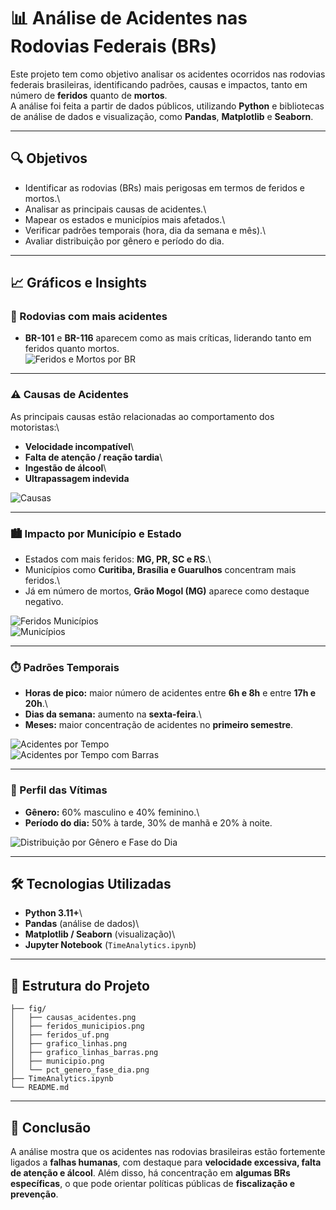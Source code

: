 # 📊 Análise de Acidentes nas Rodovias Federais (BRs)

Este projeto tem como objetivo analisar os acidentes ocorridos nas
rodovias federais brasileiras, identificando padrões, causas e impactos,
tanto em número de **feridos** quanto de **mortos**.\
A análise foi feita a partir de dados públicos, utilizando **Python** e
bibliotecas de análise de dados e visualização, como **Pandas**,
**Matplotlib** e **Seaborn**.

------------------------------------------------------------------------

## 🔍 Objetivos

-   Identificar as rodovias (BRs) mais perigosas em termos de feridos e
    mortos.\
-   Analisar as principais causas de acidentes.\
-   Mapear os estados e municípios mais afetados.\
-   Verificar padrões temporais (hora, dia da semana e mês).\
-   Avaliar distribuição por gênero e período do dia.

------------------------------------------------------------------------

## 📈 Gráficos e Insights

### 🚧 Rodovias com mais acidentes

-   **BR-101** e **BR-116** aparecem como as mais críticas, liderando
    tanto em feridos quanto mortos.\
    ![Feridos e Mortos por BR](fig/feridos_uf.png)

------------------------------------------------------------------------

### ⚠️ Causas de Acidentes

As principais causas estão relacionadas ao comportamento dos
motoristas:\
- **Velocidade incompatível**\
- **Falta de atenção / reação tardia**\
- **Ingestão de álcool**\
- **Ultrapassagem indevida**

![Causas](fig/causas_acidentes.png)

------------------------------------------------------------------------

### 🏙️ Impacto por Município e Estado

-   Estados com mais feridos: **MG, PR, SC e RS**.\
-   Municípios como **Curitiba, Brasília e Guarulhos** concentram mais
    feridos.\
-   Já em número de mortos, **Grão Mogol (MG)** aparece como destaque
    negativo.

![Feridos Municípios](fig/feridos_municipios.png)\
![Municípios](fig/municipio.png)

------------------------------------------------------------------------

### ⏱️ Padrões Temporais

-   **Horas de pico:** maior número de acidentes entre **6h e 8h** e
    entre **17h e 20h**.\
-   **Dias da semana:** aumento na **sexta-feira**.\
-   **Meses:** maior concentração de acidentes no **primeiro semestre**.

![Acidentes por Tempo](fig/grafico_linhas.png)\
![Acidentes por Tempo com Barras](fig/grafico_linhas_barras.png)

------------------------------------------------------------------------

### 👥 Perfil das Vítimas

-   **Gênero:** 60% masculino e 40% feminino.\
-   **Período do dia:** 50% à tarde, 30% de manhã e 20% à noite.

![Distribuição por Gênero e Fase do Dia](fig/pct_genero_fase_dia.png)

------------------------------------------------------------------------

## 🛠️ Tecnologias Utilizadas

-   **Python 3.11+**\
-   **Pandas** (análise de dados)\
-   **Matplotlib / Seaborn** (visualização)\
-   **Jupyter Notebook** (`TimeAnalytics.ipynb`)

------------------------------------------------------------------------

## 📂 Estrutura do Projeto

    ├── fig/
    │   ├── causas_acidentes.png
    │   ├── feridos_municipios.png
    │   ├── feridos_uf.png
    │   ├── grafico_linhas.png
    │   ├── grafico_linhas_barras.png
    │   ├── municipio.png
    │   └── pct_genero_fase_dia.png
    ├── TimeAnalytics.ipynb
    └── README.md

------------------------------------------------------------------------

## 🚀 Conclusão

A análise mostra que os acidentes nas rodovias brasileiras estão
fortemente ligados a **falhas humanas**, com destaque para **velocidade
excessiva, falta de atenção e álcool**. Além disso, há concentração em
**algumas BRs específicas**, o que pode orientar políticas públicas de
**fiscalização e prevenção**.
